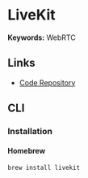 # LiveKit

**Keywords:** WebRTC

<!--
https://github.com/AntonioErdeljac/next13-discord-clone
-->

## Links

- [Code Repository](https://github.com/livekit/livekit)

## CLI

### Installation

#### Homebrew

```sh
brew install livekit
```
